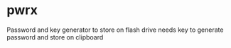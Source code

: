 # pwrx
Password and key generator to store on flash drive needs key to generate password and store on clipboard
